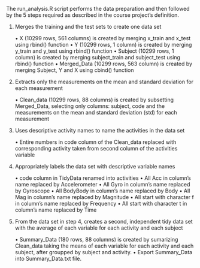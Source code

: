 

The run_analysis.R script performs the data preparation and then followed by the 5 steps required as described in the course project’s definition.

1)  Merges the training and the test sets to create one data set

    • X (10299 rows, 561 columns) is created by merging x_train and x_test using rbind() function
    • Y (10299 rows, 1 column) is created by merging y_train and y_test using rbind() function
    • Subject (10299 rows, 1 column) is created by merging subject_train and subject_test using rbind() function
    • Merged_Data (10299 rows, 563 column) is created by merging Subject, Y and X using cbind() function

2) Extracts only the measurements on the mean and standard deviation for each measurement

    • Clean_data (10299 rows, 88 columns) is created by subsetting Merged_Data, selecting only columns: subject, code and the measurements on the mean and standard deviation (std) for each measurement

3) Uses descriptive activity names to name the activities in the data set

    • Entire numbers in code column of the Clean_data replaced with corresponding activity taken from second column of the activities variable

4) Appropriately labels the data set with descriptive variable names

    • code column in TidyData renamed into activities
    • All Acc in column’s name replaced by Accelerometer
    • All Gyro in column’s name replaced by Gyroscope
    • All BodyBody in column’s name replaced by Body
    • All Mag in column’s name replaced by Magnitude
    • All start with character f in column’s name replaced by Frequency
    • All start with character t in column’s name replaced by Time

5) From the data set in step 4, creates a second, independent tidy data set with the average of each variable for each activity and each subject

    • Summary_Data (180 rows, 88 columns) is created by sumarizing  Clean_data taking the means of each variable for each activity and each subject, after groupped by subject and activity.
    • Export Summary_Data into Summary_Data.txt file.
